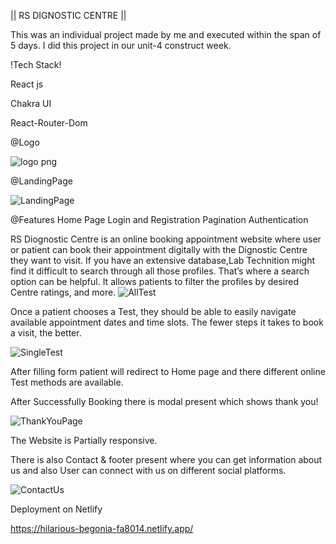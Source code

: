 
|| RS DIGNOSTIC CENTRE ||

This was an individual project made by me and executed within the span of 5 days. I did this project in our unit-4 construct week.

!Tech Stack!

React js

Chakra UI

React-Router-Dom

@Logo

![logo png](https://github.com/Riteshsalve/dusty-record-6347/assets/121334201/cf0ec4bd-cda7-43ae-b2f1-952e12623a14)

@LandingPage

![LandingPage](https://github.com/Riteshsalve/dusty-record-6347/assets/121334201/af72a600-206c-40e1-a0a9-1c5288b9b713)

@Features
Home Page
Login and Registration
Pagination
Authentication


RS Diognostic Centre is an online booking appointment website where user or patient can book their appointment digitally with the Dignostic Centre they want to visit. If you have an extensive database,Lab Technition might find it difficult to search through all those profiles. That’s where a search option can be helpful. It allows patients to filter the profiles by desired Centre ratings, and more.
![AllTest](https://github.com/Riteshsalve/dusty-record-6347/assets/121334201/3a9111b9-dab2-48df-9abc-f626ad18b7ad)

Once a patient chooses a Test, they should be able to easily navigate available appointment dates and time slots. The fewer steps it takes to book a visit, the better.

![SingleTest](https://github.com/Riteshsalve/dusty-record-6347/assets/121334201/6d6d0a5c-564b-4849-b355-39cf3f1c30f8)

After filling form patient will redirect to Home page and there different online Test methods are available.

After Successfully Booking there is modal present which shows thank you!

![ThankYouPage](https://github.com/Riteshsalve/dusty-record-6347/assets/121334201/6a24c3fd-197e-47d9-8a9c-11a20bec7b75)

The Website is Partially  responsive.

There is also  Contact & footer present where you can get information about us and also User can connect with us on different social platforms. 

![ContactUs](https://github.com/Riteshsalve/dusty-record-6347/assets/121334201/25c9aab3-4b41-4e0b-95c1-1db02899e11e)

Deployment on Netlify

https://hilarious-begonia-fa8014.netlify.app/

